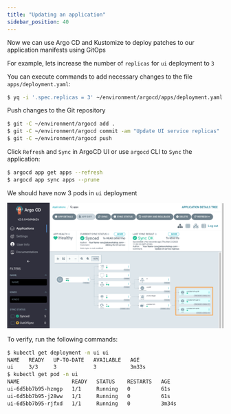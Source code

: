 ```yaml
---
title: "Updating an application"
sidebar_position: 40
---
```


Now we can use Argo CD and Kustomize to deploy patches to our application manifests using GitOps

For example, lets increase the number of `replicas` for `ui` deployment to `3`

<!--
```kustomization
automation/gitops/argocd/update-application/deployment-patch.yaml
Deployment/ui
```

Copy patch file to the Git repository directory:

```bash
$ cp /workspace/modules/automation/gitops/argocd/update-application/deployment-patch.yaml ~/environment/argocd/apps/deployment-patch.yaml
```

You can review planned changes in the file `apps/deployment-patch.yaml`

To apply the patch you can edit the file `apps/kustomization.yaml` like in the example below:

```file
automation/gitops/argocd/update-application/kustomization.yaml.example
```

Copy edited file `kustomization.yaml` to the Git repository directory:

```bash
$ cp /workspace/modules/automation/gitops/argocd/update-application/kustomization.yaml.example ~/environment/argocd/apps/kustomization.yaml
```
-->

You can execute commands to add necessary changes to the file `apps/deployment.yaml`:

```bash
$ yq -i '.spec.replicas = 3' ~/environment/argocd/apps/deployment.yaml
```

Push changes to the Git repository

```bash
$ git -C ~/environment/argocd add .
$ git -C ~/environment/argocd commit -am "Update UI service replicas"
$ git -C ~/environment/argocd push
```

Click `Refresh` and `Sync` in ArgoCD UI or use `argocd` CLI to `Sync` the application:

```bash
$ argocd app get apps --refresh
$ argocd app sync apps --prune
```

We should have now 3 pods in `ui` deployment

![argocd-update-application](assets/argocd-update-application.png)

To verify, run the following commands:

```bash hook=update
$ kubectl get deployment -n ui ui
NAME   READY   UP-TO-DATE   AVAILABLE   AGE
ui     3/3     3            3           3m33s
$ kubectl get pod -n ui
NAME                 READY   STATUS    RESTARTS   AGE
ui-6d5bb7b95-hzmgp   1/1     Running   0          61s
ui-6d5bb7b95-j28ww   1/1     Running   0          61s
ui-6d5bb7b95-rjfxd   1/1     Running   0          3m34s
```
